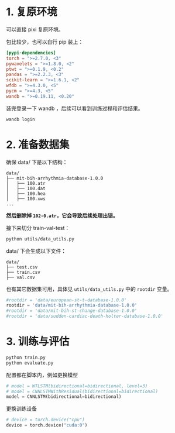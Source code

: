# 1. 复原环境

可以直接 pixi 复原环境。

包比较少，也可以自行 pip 装上：

```toml
[pypi-dependencies]
torch = ">=2.7.0, <3"
pywavelets = ">=1.8.0, <2"
ptwt = ">=0.1.9, <0.2"
pandas = ">=2.2.3, <3"
scikit-learn = ">=1.6.1, <2"
wfdb = ">=4.3.0, <5"
pycm = ">=4.3, <5"
wandb = ">=0.19.11, <0.20"
```

装完登录一下 wandb ，后续可以看到训练过程和评估结果。

```bash
wandb login
```

# 2. 准备数据集

确保 data/ 下是以下结构：

```
data/
├── mit-bih-arrhythmia-database-1.0.0
│   ├── 100.atr
│   ├── 100.dat
│   ├── 100.hea
│   ├── 100.xws
...
```

**然后删除掉 `102-0.atr`，它会导致后续处理出错。**

接下来切分 train-val-test：

```bash
python utils/data_utils.py
```

data/ 下会生成以下文件：

```
data/
├── test.csv
├── train.csv
├── val.csv
```

也有其它数据集可用，具体见 `utils/data_utils.py` 中的 `rootdir` 变量。

```python
#rootdir = 'data/european-st-t-database-1.0.0'
rootdir = 'data/mit-bih-arrhythmia-database-1.0.0'
#rootdir = 'data/mit-bih-st-change-database-1.0.0'
#rootdir = 'data/sudden-cardiac-death-holter-database-1.0.0'
```

# 3. 训练与评估

```bash
python train.py
python evaluate.py
```

配置都在脚本内，例如更换模型

```python
# model = WTLSTM(bidirectional=bidirectional, level=3)
# model = CNNLSTMWithResidual(bidirectional=bidirectional)
model = CNNLSTM(bidirectional=bidirectional)
```

更换训练设备

```python
# device = torch.device("cpu")
device = torch.device("cuda:0")
```
